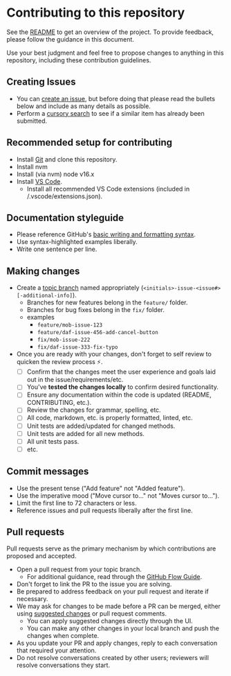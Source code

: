 # Contributing to this repository

See the [README](README.md) to get an overview of the project.
To provide feedback, please follow the guidance in this document.

Use your best judgment and feel free to propose changes to anything in this repository, including these contribution guidelines.

## Creating Issues

- You can [create an issue](../../../issues/new/choose), but before doing that please read the bullets below and include as many details as possible.
- Perform a [cursory search](../../../issues) to see if a similar item has already been submitted.

## Recommended setup for contributing

- Install [Git][git] and clone this repository.
- Install nvm
- Install (via nvm) node v16.x
- Install [VS Code][vscode].
  - Install all recommended VS Code extensions (included in /.vscode/extensions.json).

## Documentation styleguide

- Please reference GitHub's [basic writing and formatting syntax][gh-md-syntax-guidance].
- Use syntax-highlighted examples liberally.
- Write one sentence per line.

## Making changes

- Create a [topic branch][topic-branch] named appropriately (`<initials>-issue-<issue#>[-additional-info]`).
  - Branches for new features belong in the `feature/` folder.
  - Branches for bug fixes belong in the `fix/` folder.
  - examples
    - `feature/mob-issue-123`
    - `feature/daf-issue-456-add-cancel-button`
    - `fix/mob-issue-222`
    - `fix/daf-issue-333-fix-typo`
- Once you are ready with your changes, don't forget to self review to quicken the review process :zap:.
  - [ ] Confirm that the changes meet the user experience and goals laid out in the issue/requirements/etc.
  - [ ] You've **tested the changes locally** to confirm desired functionality.
  - [ ] Ensure any documentation within the code is updated (README, CONTRIBUTING, etc.).
  - [ ] Review the changes for grammar, spelling, etc.
  - [ ] All code, markdown, etc. is properly formatted, linted, etc.
  - [ ] Unit tests are added/updated for changed methods.
  - [ ] Unit tests are added for all new methods.
  - [ ] All unit tests pass.
  - [ ] etc.

## Commit messages

- Use the present tense ("Add feature" not "Added feature").
- Use the imperative mood ("Move cursor to..." not "Moves cursor to...").
- Limit the first line to 72 characters or less.
- Reference issues and pull requests liberally after the first line.

## Pull requests

Pull requests serve as the primary mechanism by which contributions are proposed and accepted.

- Open a pull request from your topic branch.
  - For additional guidance, read through the [GitHub Flow Guide][github-flow-guide].
- Don't forget to link the PR to the issue you are solving.
- Be prepared to address feedback on your pull request and iterate if necessary.
- We may ask for changes to be made before a PR can be merged, either using [suggested changes][gh-suggested-changes] or pull request comments.
  - You can apply suggested changes directly through the UI.
  - You can make any other changes in your local branch and push the changes when complete.
- As you update your PR and apply changes, reply to each conversation that required your attention.
- Do not resolve conversations created by other users; reviewers will resolve conversations they start.

<!-- reference urls -->

[gh-md-syntax-guidance]: https://docs.github.com/en/github/writing-on-github/getting-started-with-writing-and-formatting-on-github/basic-writing-and-formatting-syntax
[gh-suggested-changes]: https://docs.github.com/en/github/collaborating-with-issues-and-pull-requests/incorporating-feedback-in-your-pull-request
[git]: https://git-scm.com/
[github-flow-guide]: https://guides.github.com/introduction/flow/
[topic-branch]: https://www.git-scm.com/book/en/v2/Git-Branching-Branching-Workflows#Topic-Branches
[vscode]: https://code.visualstudio.com/
